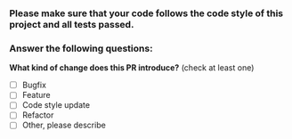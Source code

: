 ### Please make sure that your code follows the code style of this project and all tests passed.

### Answer the following questions:

**What kind of change does this PR introduce?** (check at least one)

- [ ] Bugfix
- [ ] Feature
- [ ] Code style update
- [ ] Refactor
- [ ] Other, please describe
